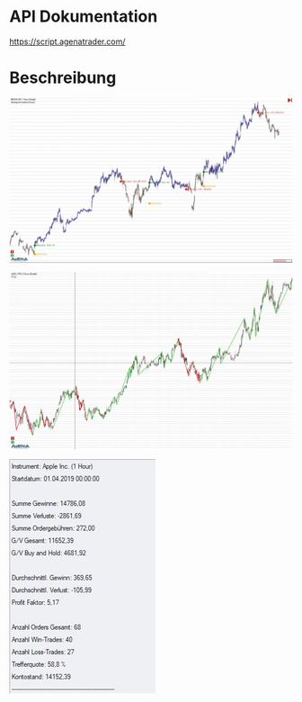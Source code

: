 # API Dokumentation

https://script.agenatrader.com/



# Beschreibung
![Image](https://github.com/ghaiden/StockTrading-StrategySimulation/blob/main/Images/Simulation.JPG)


![Image](https://github.com/ghaiden/StockTrading-StrategySimulation/blob/main/Images/Indicator.JPG)

![Image](https://github.com/ghaiden/StockTrading-StrategySimulation/blob/main/Images/OutputConsole.JPG)
